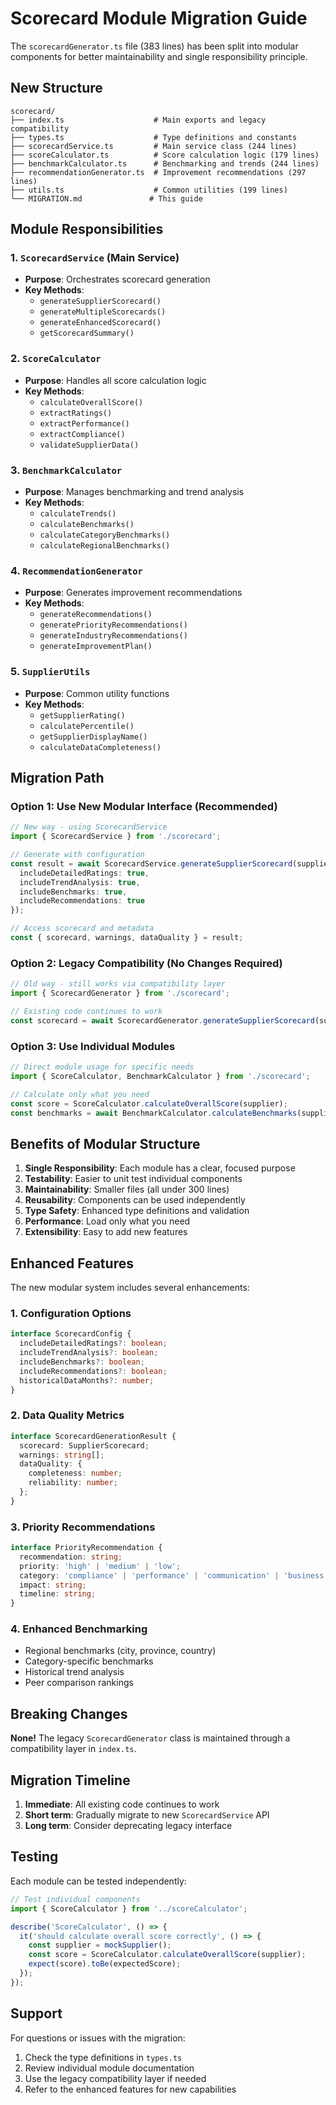 # Scorecard Module Migration Guide

The `scorecardGenerator.ts` file (383 lines) has been split into modular components for better maintainability and single responsibility principle.

## New Structure

```
scorecard/
├── index.ts                    # Main exports and legacy compatibility
├── types.ts                    # Type definitions and constants
├── scorecardService.ts         # Main service class (244 lines)
├── scoreCalculator.ts          # Score calculation logic (179 lines)
├── benchmarkCalculator.ts      # Benchmarking and trends (244 lines)
├── recommendationGenerator.ts  # Improvement recommendations (297 lines)
├── utils.ts                    # Common utilities (199 lines)
└── MIGRATION.md               # This guide
```

## Module Responsibilities

### 1. `ScorecardService` (Main Service)
- **Purpose**: Orchestrates scorecard generation
- **Key Methods**:
  - `generateSupplierScorecard()`
  - `generateMultipleScorecards()`
  - `generateEnhancedScorecard()`
  - `getScorecardSummary()`

### 2. `ScoreCalculator`
- **Purpose**: Handles all score calculation logic
- **Key Methods**:
  - `calculateOverallScore()`
  - `extractRatings()`
  - `extractPerformance()`
  - `extractCompliance()`
  - `validateSupplierData()`

### 3. `BenchmarkCalculator`
- **Purpose**: Manages benchmarking and trend analysis
- **Key Methods**:
  - `calculateTrends()`
  - `calculateBenchmarks()`
  - `calculateCategoryBenchmarks()`
  - `calculateRegionalBenchmarks()`

### 4. `RecommendationGenerator`
- **Purpose**: Generates improvement recommendations
- **Key Methods**:
  - `generateRecommendations()`
  - `generatePriorityRecommendations()`
  - `generateIndustryRecommendations()`
  - `generateImprovementPlan()`

### 5. `SupplierUtils`
- **Purpose**: Common utility functions
- **Key Methods**:
  - `getSupplierRating()`
  - `calculatePercentile()`
  - `getSupplierDisplayName()`
  - `calculateDataCompleteness()`

## Migration Path

### Option 1: Use New Modular Interface (Recommended)

```typescript
// New way - using ScorecardService
import { ScorecardService } from './scorecard';

// Generate with configuration
const result = await ScorecardService.generateSupplierScorecard(supplierId, {
  includeDetailedRatings: true,
  includeTrendAnalysis: true,
  includeBenchmarks: true,
  includeRecommendations: true
});

// Access scorecard and metadata
const { scorecard, warnings, dataQuality } = result;
```

### Option 2: Legacy Compatibility (No Changes Required)

```typescript
// Old way - still works via compatibility layer
import { ScorecardGenerator } from './scorecard';

// Existing code continues to work
const scorecard = await ScorecardGenerator.generateSupplierScorecard(supplierId);
```

### Option 3: Use Individual Modules

```typescript
// Direct module usage for specific needs
import { ScoreCalculator, BenchmarkCalculator } from './scorecard';

// Calculate only what you need
const score = ScoreCalculator.calculateOverallScore(supplier);
const benchmarks = await BenchmarkCalculator.calculateBenchmarks(supplier);
```

## Benefits of Modular Structure

1. **Single Responsibility**: Each module has a clear, focused purpose
2. **Testability**: Easier to unit test individual components
3. **Maintainability**: Smaller files (all under 300 lines)
4. **Reusability**: Components can be used independently
5. **Type Safety**: Enhanced type definitions and validation
6. **Performance**: Load only what you need
7. **Extensibility**: Easy to add new features

## Enhanced Features

The new modular system includes several enhancements:

### 1. Configuration Options
```typescript
interface ScorecardConfig {
  includeDetailedRatings?: boolean;
  includeTrendAnalysis?: boolean;
  includeBenchmarks?: boolean;
  includeRecommendations?: boolean;
  historicalDataMonths?: number;
}
```

### 2. Data Quality Metrics
```typescript
interface ScorecardGenerationResult {
  scorecard: SupplierScorecard;
  warnings: string[];
  dataQuality: {
    completeness: number;
    reliability: number;
  };
}
```

### 3. Priority Recommendations
```typescript
interface PriorityRecommendation {
  recommendation: string;
  priority: 'high' | 'medium' | 'low';
  category: 'compliance' | 'performance' | 'communication' | 'business';
  impact: string;
  timeline: string;
}
```

### 4. Enhanced Benchmarking
- Regional benchmarks (city, province, country)
- Category-specific benchmarks
- Historical trend analysis
- Peer comparison rankings

## Breaking Changes

**None!** The legacy `ScorecardGenerator` class is maintained through a compatibility layer in `index.ts`.

## Migration Timeline

1. **Immediate**: All existing code continues to work
2. **Short term**: Gradually migrate to new `ScorecardService` API
3. **Long term**: Consider deprecating legacy interface

## Testing

Each module can be tested independently:

```typescript
// Test individual components
import { ScoreCalculator } from '../scoreCalculator';

describe('ScoreCalculator', () => {
  it('should calculate overall score correctly', () => {
    const supplier = mockSupplier();
    const score = ScoreCalculator.calculateOverallScore(supplier);
    expect(score).toBe(expectedScore);
  });
});
```

## Support

For questions or issues with the migration:
1. Check the type definitions in `types.ts`
2. Review individual module documentation
3. Use the legacy compatibility layer if needed
4. Refer to the enhanced features for new capabilities
